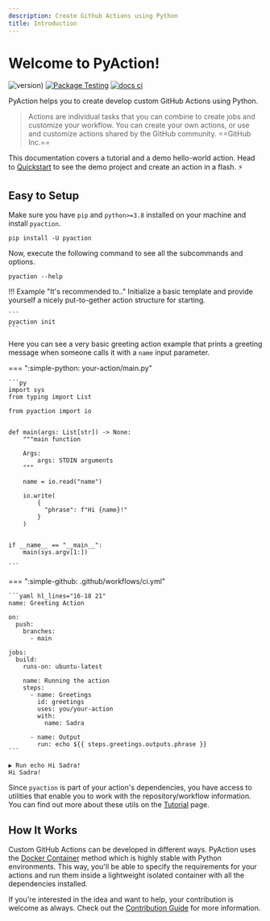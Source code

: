 ```yaml
---
description: Create Github Actions using Python
title: Introduction
---
```



# Welcome to PyAction!

![version)](https://img.shields.io/github/v/tag/lnxpy/pyaction?label=Version&color=4E2DB7) [![Package Testing](https://github.com/lnxpy/pyaction/actions/workflows/testing.yml/badge.svg)](https://github.com/lnxpy/pyaction/actions/workflows/testing.yml) [![docs ci](https://github.com/lnxpy/pyaction/actions/workflows/docs.yml/badge.svg?branch=main)](https://github.com/lnxpy/pyaction/actions/workflows/docs.yml)

PyAction helps you to create develop custom GitHub Actions using Python.

> Actions are individual tasks that you can combine to create jobs and customize your workflow. You can create your own actions, or use and customize actions shared by the GitHub community. ==GitHub Inc.==

This documentation covers a tutorial and a demo hello-world action. Head to [Quickstart](quickstart.md) to see the demo project and create an action in a flash. :zap:

## Easy to Setup
Make sure you have `pip` and `python>=3.8` installed on your machine and install `pyaction`.

```
pip install -U pyaction
```

Now, execute the following command to see all the subcommands and options.
```
pyaction --help
```

!!! Example "It's recommended to.."
    Initialize a basic template and provide yourself a nicely put-to-gether action structure for starting.

    ```
    pyaction init
    ```

Here you can see a very basic greeting action example that prints a greeting message when someone calls it with a `name` input parameter.

=== ":simple-python: your-action/main.py"

    ```py
    import sys
    from typing import List

    from pyaction import io


    def main(args: List[str]) -> None:
        """main function

        Args:
            args: STDIN arguments
        """

        name = io.read("name")

        io.write(
            {
              "phrase": f"Hi {name}!"
            }
        )


    if __name__ == "__main__":
        main(sys.argv[1:])

    ```

=== ":simple-github: .github/workflows/ci.yml"

    ```yaml hl_lines="16-18 21"
    name: Greeting Action

    on:
      push:
        branches:
          - main

    jobs:
      build:
        runs-on: ubuntu-latest

        name: Running the action
        steps:
          - name: Greetings
            id: greetings
            uses: you/your-action
            with:
              name: Sadra

          - name: Output
            run: echo ${{ steps.greetings.outputs.phrase }}
    ```

```plaintext title="Output" linenums="1"
▶ Run echo Hi Sadra!
Hi Sadra!
```

Since `pyaction` is part of your action's dependencies, you have access to utilities that enable you to work with the repository/workflow information. You can find out more about these utils on the [Tutorial](tutorial.md) page.

## How It Works
Custom GitHub Actions can be developed in different ways. PyAction uses the [Docker Container](https://docs.github.com/en/actions/creating-actions/about-custom-actions#docker-container-actions) method which is highly stable with Python environments. This way, you'll be able to specify the requirements for your actions and run them inside a lightweight isolated container with all the dependencies installed.

If you're interested in the idea and want to help, your contribution is welcome as always. Check out the [Contribution Guide](contributing.md) for more information.
